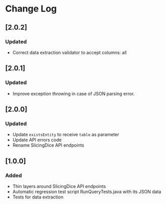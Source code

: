 # Change Log

## [2.0.2]
### Updated
- Correct data extraction validator to accept columns: all

## [2.0.1]
### Updated
- Improve exception throwing in case of JSON parsing error.

## [2.0.0]
### Updated
- Update `existsEntity` to receive `table` as parameter
- Update API errors code
- Rename SlicingDice API endpoints

## [1.0.0]
### Added
- Thin layers around SlicingDice API endpoints
- Automatic regression test script RunQueryTests.java with its JSON data
- Tests for data extraction
